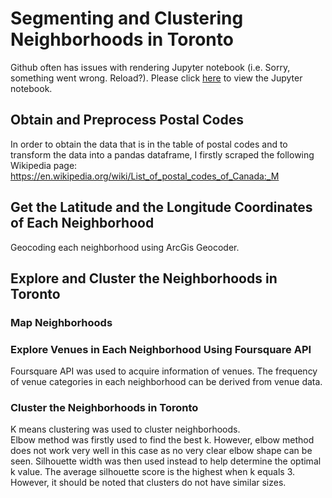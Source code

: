 # Segmenting and Clustering Neighborhoods in Toronto
Github often has issues with rendering Jupyter notebook (i.e. Sorry, something went wrong. Reload?). Please click [here](https://nbviewer.jupyter.org/github/RickWeng/segmenting-clusterIing-neighborhoods/blob/master/segmenting-clustering-neighborhoods.ipynb) to view the Jupyter notebook.   

## Obtain and Preprocess Postal Codes
In order to obtain the data that is in the table of postal codes and to transform the data into a pandas dataframe, I firstly scraped the following Wikipedia page: https://en.wikipedia.org/wiki/List_of_postal_codes_of_Canada:_M   

## Get the Latitude and the Longitude Coordinates of Each Neighborhood
Geocoding each neighborhood using ArcGis Geocoder.

## Explore and Cluster the Neighborhoods in Toronto
### Map Neighborhoods

### Explore Venues in Each Neighborhood Using Foursquare API
Foursquare API was used to acquire information of venues. The frequency of venue categories in each neighborhood can be derived from venue data.

### Cluster the Neighborhoods in Toronto
K means clustering was used to cluster neighborhoods.   
Elbow method was firstly used to find the best k. However, elbow method does not work very well in this case as no very clear elbow shape can be seen. Silhouette width was then used instead to help determine the optimal k value. The average silhouette score is the highest when k equals 3. However, it should be noted that clusters do not have similar sizes.
